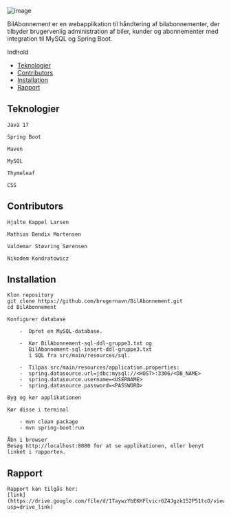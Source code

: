 ![image](https://github.com/user-attachments/assets/4dc2c243-d5b3-49af-ad5d-03dad7b9758f)




BilAbonnement er en webapplikation til håndtering af bilabonnementer, der tilbyder brugervenlig administration af biler, kunder og abonnementer med integration til MySQL og Spring Boot.



Indhold
- [Teknologier](#teknologier) 
- [Contributors](#contributors)  
- [Installation](#installation)  
- [Rapport](#rapport)  





## Teknologier

    Java 17

    Spring Boot

    Maven

    MySQL

    Thymeleaf

    CSS 
    
## Contributors

    Hjalte Kappel Larsen

    Mathias Bendix Mortensen

    Valdemar Støvring Sørensen

    Nikodem Kondratowicz 

## Installation

    Klon repository
    git clone https://github.com/brugernavn/BilAbonnement.git
    cd BilAbonnement

    Konfigurer database

        -  Opret en MySQL-database.

        -  Kør BilAbonnement-sql-ddl-gruppe3.txt og 
           BilAbonnement-sql-insert-ddl-gruppe3.txt 
           i SQL fra src/main/resources/sql.

        -  Tilpas src/main/resources/application.properties:
        -  spring.datasource.url=jdbc:mysql://<HOST>:3306/<DB_NAME>
        -  spring.datasource.username=<USERNAME>
        -  spring.datasource.password=<PASSWORD>

    Byg og kør applikationen

    Kør disse i terminal
    
        - mvn clean package
        - mvn spring-boot:run

    Åbn i browser
    Besøg http://localhost:8080 for at se applikationen, eller benyt linket i rapporten.


## Rapport

    Rapport kan tilgås her:
    [link](https://drive.google.com/file/d/1TaywzYbEKHFlvicr6Z4Jgzk152P51tcO/view?usp=drive_link)

  
